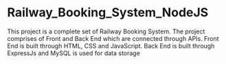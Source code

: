 # Railway_Booking_System_NodeJS
This project is a complete set of Railway Booking System.
The project comprises of Front and Back End which are connected through APIs.
Front End is built through HTML, CSS and JavaScript.
Back End is built through ExpressJs and MySQL is used for data storage

